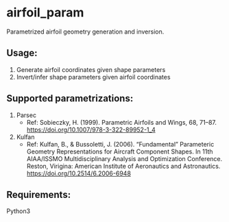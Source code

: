 # airfoil_param
Parametrized airfoil geometry generation and inversion.

## Usage:
1. Generate airfoil coordinates given shape parameters
2. Invert/infer shape parameters given airfoil coordinates

## Supported parametrizations:
1. Parsec  
   - Ref: Sobieczky, H. (1999). Parametric Airfoils and Wings, 68, 71–87. https://doi.org/10.1007/978-3-322-89952-1_4
2. Kulfan
   - Ref: Kulfan, B., & Bussoletti, J. (2006). “Fundamental” Parameteric Geometry Representations for Aircraft Component Shapes. In 11th AIAA/ISSMO Multidisciplinary Analysis and Optimization Conference. Reston, Virigina: American Institute of Aeronautics and Astronautics. https://doi.org/10.2514/6.2006-6948

## Requirements:
Python3
